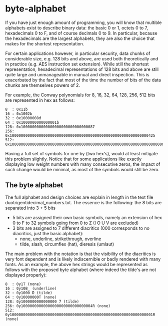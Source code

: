 # byte-alphabet

If you have just enough amount of programming,
you will know that multible alphabets exist to describe binary data:
the basic 0 or 1, octets 0 to 7, hexadecimals 0 to F, and of course decimals 0 to 9.
In particular, because the hexadecimals are the largest alphabets,
they are also the choice that makes for the shortest representation.

For certain applications however, in particular security, data chunks of considerable size,
e.g. 128 bits and above, are used both theoretically and in practice (e.g. AES instruction set extension).
While still the shortest representation, hexadecimal representations of 128 bits and above
are still quite large and unmanageable in manual and direct inspection.
This is exacerbated by the fact that most of the time the number of bits of the data chunks are themselves powers of 2.

For example, the Conway polynomials for 8, 16, 32, 64, 128, 256, 512 bits are represented in hex as follows:
```
8  : 0x11b
16 : 0x1002b
32 : 0x10000008d
64 : 0x1000000000000001b
128: 0x100000000000000000000000000000087
256: 0x10000000000000000000000000000000000000000000000000000000000000425
512: 0x100000000000000000000000000000000000000000000000000000000000000000000000000000000000000000000000000000000000000000000000000000125
```

Having a full set of symbols for one by (two hex's), would at least mitigate this problem slightly.
Notice that for some applications like exactly displaying low weight numbers with many consecutive zeros,
the impact of such change would be minimal, as most of the symbols would still be zero.

## The byte alphabet
The full alphabet and design choices are explain in length in the text file duotrigentidecimal_numbers.txt.
The essence is the following: the 8 bits are separated into 3 + 5 bits
* 5 bits are assigned their own basic symbols, namely an extension of hex 0 to F to 32 symbols going from 0 to Z (I O U V are excluded)
* 3 bits are assigned to 7 different diacritics (000 corresponds to no diacritics, just the basic alphabet):
  * none, underline, strikethrough, overline
  * tilde, slash, circumflex (hat), dieresis (umlaut)

The main problem with the notation is that the visibility of the diacritics
is very font dependent and is likely indiscernible or badly rendered with many fonts.
As an example, the above hex strings would be represented as follows with the proposed byte alphabet (where indeed the tilde's are not displayed properly):
```
8  : 0y1T (none)
16 : 0y10B̲ (underline)
32 : 0y1000 ̃D (tilde)
64 : 0y10000000T (none)
128: 0y1000000000000000 ̃7 (tilde)
256: 0y10000000000000000000000000000004R (none)
512: 0y1000000000000000000000000000000000000000000000000000000000000001R (none)
```
